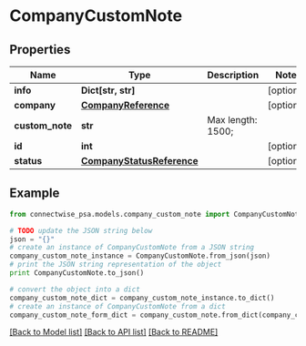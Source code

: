 # CompanyCustomNote


## Properties
Name | Type | Description | Notes
------------ | ------------- | ------------- | -------------
**info** | **Dict[str, str]** |  | [optional] 
**company** | [**CompanyReference**](CompanyReference.md) |  | [optional] 
**custom_note** | **str** |  Max length: 1500; | 
**id** | **int** |  | [optional] 
**status** | [**CompanyStatusReference**](CompanyStatusReference.md) |  | [optional] 

## Example

```python
from connectwise_psa.models.company_custom_note import CompanyCustomNote

# TODO update the JSON string below
json = "{}"
# create an instance of CompanyCustomNote from a JSON string
company_custom_note_instance = CompanyCustomNote.from_json(json)
# print the JSON string representation of the object
print CompanyCustomNote.to_json()

# convert the object into a dict
company_custom_note_dict = company_custom_note_instance.to_dict()
# create an instance of CompanyCustomNote from a dict
company_custom_note_form_dict = company_custom_note.from_dict(company_custom_note_dict)
```
[[Back to Model list]](../README.md#documentation-for-models) [[Back to API list]](../README.md#documentation-for-api-endpoints) [[Back to README]](../README.md)


